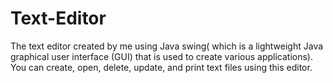 # Text-Editor
The text editor created by me using Java swing( which is a lightweight Java graphical user interface (GUI) that is used to create various applications). You can create, open, delete, update, and print text files using this editor. 
